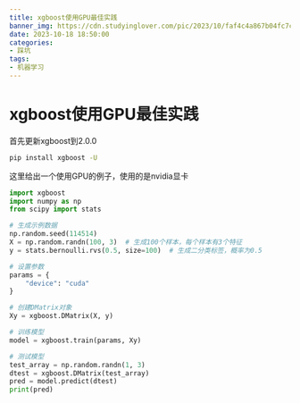 ```yaml
---
title: xgboost使用GPU最佳实践
banner_img: https://cdn.studyinglover.com/pic/2023/10/faf4c4a867b04fc7cc77110926bf2d43.png
date: 2023-10-18 18:50:00
categories:
- 踩坑
tags:
- 机器学习
---
```

# xgboost使用GPU最佳实践

首先更新xgboost到2.0.0
```bash
pip install xgboost -U 
```

这里给出一个使用GPU的例子，使用的是nvidia显卡
```python
import xgboost
import numpy as np
from scipy import stats

# 生成示例数据
np.random.seed(114514)
X = np.random.randn(100, 3)  # 生成100个样本，每个样本有3个特征
y = stats.bernoulli.rvs(0.5, size=100)  # 生成二分类标签，概率为0.5

# 设置参数
params = {
    "device": "cuda"
}

# 创建DMatrix对象
Xy = xgboost.DMatrix(X, y)

# 训练模型
model = xgboost.train(params, Xy)

# 测试模型
test_array = np.random.randn(1, 3)
dtest = xgboost.DMatrix(test_array)
pred = model.predict(dtest)
print(pred)
```
